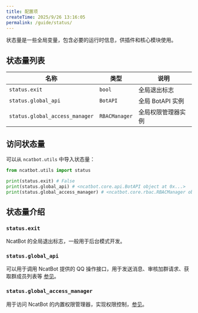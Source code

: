 ```yaml
---
title: 配置项
createTime: 2025/9/26 13:16:05
permalink: /guide/status/
---
```


状态量是一些全局变量，包含必要的运行时信息，供插件和核心模块使用。

## 状态量列表

| 名称               | 类型    | 说明                     |
| ------------------ | ------- | ------------------------ |
| `status.exit`      | `bool`  | 全局退出标志             |
| `status.global_api`| `BotAPI`| 全局 BotAPI 实例         |
| `status.global_access_manager` | `RBACManager` | 全局权限管理器实例 |

## 访问状态量

可以从 `ncatbot.utils` 中导入状态量：

```python
from ncatbot.utils import status

print(status.exit) # False
print(status.global_api) # <ncatbot.core.api.BotAPI object at 0x...>
print(status.global_access_manager) # <ncatbot.core.rbac.RBACManager object at 0x...>
```

## 状态量介绍

### `status.exit`

NcatBot 的全局退出标志，一般用于后台模式开发。

### `status.global_api`

可以用于调用 NcatBot 提供的 QQ 操作接口，用于发送消息、审核加群请求、获取群成员列表等 [参见]()。

### `status.global_access_manager`

用于访问 NcatBot 的内置权限管理器，实现权限控制，[参见]()。